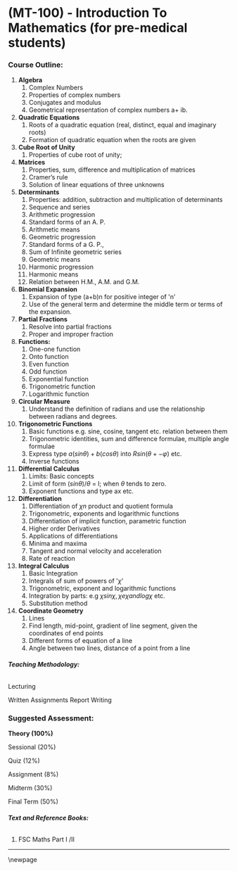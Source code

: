
# **(MT-100) - Introduction To Mathematics (for pre-medical students)**

### **Course Outline:**
1. **Algebra**
   1. Complex Numbers
   1. Properties of complex numbers
   1. Conjugates and modulus
   1. Geometrical representation of complex numbers a+ ib.
1. **Quadratic Equations**
   1. Roots of a quadratic equation (real, distinct, equal and imaginary roots)
   1. Formation of quadratic equation when the roots are given
1. **Cube Root of Unity**
   1. Properties of cube root of unity; 
1. **Matrices**
   1. Properties, sum, difference and multiplication of matrices
   1. Cramer’s rule
   1. Solution of linear equations of three unknowns
1. **Determinants**
   1. Properties: addition, subtraction and multiplication of determinants
   1. Sequence and series
   1. Arithmetic progression
   1. Standard forms of an A. P.
   1. Arithmetic means
   1. Geometric progression
   1. Standard forms of a G. P.,
   1. Sum of Infinite geometric series
   1. Geometric means
   1. Harmonic progression
   1. Harmonic means
   1. Relation between H.M., A.M. and G.M.
1. **Binomial Expansion**
   1. Expansion of type (a+b)n for positive integer of 'n'
   1. Use of the general term and determine the middle term or terms of the expansion.
1. **Partial Fractions**
   1. Resolve into partial fractions
   1. Proper and improper fraction
1. **Functions:**
   1. One-one function
   1. Onto function
   1. Even function
   1. Odd function
   1. Exponential function
   1. Trigonometric function
   1. Logarithmic function
1. **Circular Measure**
   1. Understand the definition of radians and use the relationship between radians and degrees.
1. **Trigonometric Functions**
   1. Basic functions e.g. sine, cosine, tangent etc. relation between them
   1. Trigonometric identities, sum and difference formulae, multiple angle formulae
   1. Express type ${a(sinθ) + b(cosθ)}$ into $Rsin(θ +- φ)$ etc.
   1. Inverse functions
1. **Differential Calculus**
   1. Limits: Basic concepts
   1. Limit of form ${(sin θ)/ θ}$ = I; when $θ$ tends to zero.
   1. Exponent functions and type ax etc.
1. **Differentiation**
   1. Differentiation of $χn$ product and quotient formula
   1. Trigonometric, exponents and logarithmic functions
   1. Differentiation of implicit function, parametric function
   1. Higher order Derivatives
   1. Applications of differentiations
   1. Minima and maxima
   1. Tangent and normal velocity and acceleration
   1. Rate of reaction
1. **Integral Calculus**
   1. Basic Integration
   1. Integrals of sum of powers of '$χ$'
   1. Trigonometric, exponent and logarithmic functions
   1. Integration by parts: e.g $χsinχ, χeχ and logχ$ etc.
   1. Substitution method
1. **Coordinate Geometry**
   1. Lines
   1. Find length, mid-point, gradient of line segment, given the coordinates of end points
   1. Different forms of equation of a line
   1. Angle between two lines, distance of a point from a line

###### **Teaching Methodology:**
Lecturing

Written Assignments Report Writing
### **Suggested Assessment:**
**Theory (100%)**

Sessional (20%)

Quiz (12%)

Assignment (8%)

Midterm (30%)

Final Term (50%)
###### **Text and Reference Books:**
1. FSC Maths Part I /II

___
\newpage